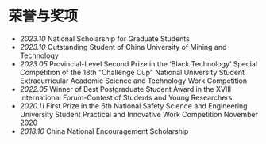 <span class='anchor' id='honors-and-awards'></span>

# 荣誉与奖项
  - *2023.10* National Scholarship for Graduate Students
  - *2023.10* Outstanding Student of China University of Mining and Technology
  - *2023.05*	Provincial-Level Second Prize in the ‘Black Technology’ Special Competition of the 18th "Challenge Cup" National University Student Extracurricular Academic Science and Technology Work Competition
  - *2022.05*	Winner of Best Postgraduate Student Award in the XVIII International Forum-Contest of Students and Young Researchers
  - *2020.11*	First Prize in the 6th National Safety Science and Engineering University Student Practical and Innovative Work Competition	November 2020
  - *2018.10* China National Encouragement Scholarship

